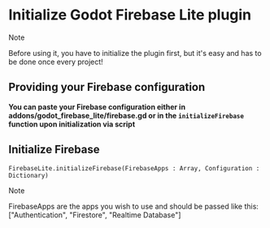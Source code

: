 # Initialize Godot Firebase Lite plugin

> [!NOTE]
> Before using it, you have to initialize the plugin first, but it's easy and has to be done once every project!

## Providing your Firebase configuration
**You can paste your Firebase configuration either in __addons/godot_firebase_lite/firebase.gd__ or in the ```initializeFirebase``` function upon initialization via script**

## Initialize Firebase
```GDScript
FirebaseLite.initializeFirebase(FirebaseApps : Array, Configuration : Dictionary)
```
> [!NOTE]
> FirebaseApps are the apps you wish to use and should be passed like this: ["Authentication", "Firestore", "Realtime Database"]
